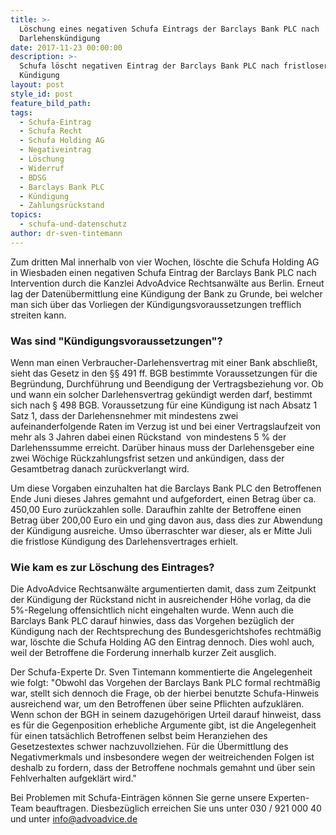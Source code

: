 ```yaml
---
title: >-
  Löschung eines negativen Schufa Eintrags der Barclays Bank PLC nach
  Darlehenskündigung
date: 2017-11-23 00:00:00
description: >-
  Schufa löscht negativen Eintrag der Barclays Bank PLC nach fristloser
  Kündigung
layout: post
style_id: post
feature_bild_path:
tags:
  - Schufa-Eintrag
  - Schufa Recht
  - Schufa Holding AG
  - Negativeintrag
  - Löschung
  - Widerruf
  - BDSG
  - Barclays Bank PLC
  - Kündigung
  - Zahlungsrückstand
topics:
  - schufa-und-datenschutz
author: dr-sven-tintemann
---
```



Zum dritten Mal innerhalb von vier Wochen, löschte die Schufa Holding AG in Wiesbaden einen negativen Schufa Eintrag der Barclays Bank PLC nach Intervention durch die Kanzlei AdvoAdvice Rechtsanwälte aus Berlin. Erneut lag der Datenübermittlung eine Kündigung der Bank zu Grunde, bei welcher man sich über das Vorliegen der Kündigungsvoraussetzungen trefflich streiten kann.

### Was sind "Kündigungsvoraussetzungen"?

Wenn man einen Verbraucher-Darlehensvertrag mit einer Bank abschließt, sieht das Gesetz in den §§ 491 ff. BGB bestimmte Voraussetzungen für die Begründung, Durchführung und Beendigung der Vertragsbeziehung vor. Ob und wann ein solcher Darlehensvertrag gekündigt werden darf, bestimmt sich nach § 498 BGB. Voraussetzung für eine Kündigung ist nach Absatz 1 Satz 1, dass der Darlehensnehmer mit mindestens zwei aufeinanderfolgende Raten im Verzug ist und bei einer Vertragslaufzeit von mehr als 3 Jahren dabei einen Rückstand  von mindestens 5 % der Darlehenssumme erreicht. Darüber hinaus muss der Darlehensgeber eine zwei Wöchige Rückzahlungsfrist setzen und ankündigen, dass der Gesamtbetrag danach zurückverlangt wird.

Um diese Vorgaben einzuhalten hat die Barclays Bank PLC den Betroffenen Ende Juni dieses Jahres gemahnt und aufgefordert, einen Betrag über ca. 450,00 Euro zurückzahlen solle. Daraufhin zahlte der Betroffene einen Betrag über 200,00 Euro ein und ging davon aus, dass dies zur Abwendung der Kündigung ausreiche. Umso überraschter war dieser, als er Mitte Juli die fristlose Kündigung des Darlehensvertrages erhielt.

### Wie kam es zur Löschung des Eintrages?

Die AdvoAdvice Rechtsanwälte argumentierten damit, dass zum Zeitpunkt der Kündigung der Rückstand nicht in ausreichender Höhe vorlag, da die 5%-Regelung offensichtlich nicht eingehalten wurde. Wenn auch die Barclays Bank PLC darauf hinwies, dass das Vorgehen bezüglich der Kündigung nach der Rechtsprechung des Bundesgerichtshofes rechtmäßig war, löschte die Schufa Holding AG den Eintrag dennoch. Dies wohl auch, weil der Betroffene die Forderung innerhalb kurzer Zeit ausglich.

Der Schufa-Experte Dr. Sven Tintemann kommentierte die Angelegenheit wie folgt: "Obwohl das Vorgehen der Barclays Bank PLC formal rechtmäßig war, stellt sich dennoch die Frage, ob der hierbei benutzte Schufa-Hinweis ausreichend war, um den Betroffenen über seine Pflichten aufzuklären. Wenn schon der BGH in seinem dazugehörigen Urteil darauf hinweist, dass es für die Gegenposition erhebliche Argumente gibt, ist die Angelegenheit für einen tatsächlich Betroffenen selbst beim Heranziehen des Gesetzestextes schwer nachzuvollziehen. Für die Übermittlung des Negativmerkmals und insbesondere wegen der weitreichenden Folgen ist deshalb zu fordern, dass der Betroffene nochmals gemahnt und über sein Fehlverhalten aufgeklärt wird."

Bei Problemen mit Schufa-Einträgen können Sie gerne unsere Experten-Team beauftragen. Diesbezüglich erreichen Sie uns unter 030 / 921 000 40 und unter info@advoadvice.de